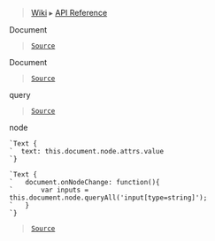 > [Wiki](Home) ▸ [API Reference](API-Reference)

Document
> [`Source`](/Neft-io/neft/tree/master/src/renderer/types/basics/item/document.litcoffee#document-extension)

Document
> [`Source`](/Neft-io/neft/tree/master/src/renderer/types/basics/item/document.litcoffee#document-document)

query
> [`Source`](/Neft-io/neft/tree/master/src/renderer/types/basics/item/document.litcoffee#readonly-string-documentquery)

node
```nml
`Text {
`  text: this.document.node.attrs.value
`}
```
```nml
`Text {
`   document.onNodeChange: function(){
`       var inputs = this.document.node.queryAll('input[type=string]');
`   }
`}
```

> [`Source`](/Neft-io/neft/tree/master/src/renderer/types/basics/item/document.litcoffee#documentelement-documentnode-signal-documentonnodechangedocumentelement-oldvalue)

